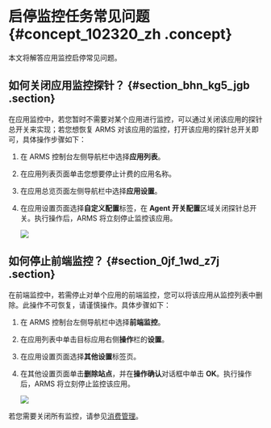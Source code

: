 # 启停监控任务常见问题 {#concept_102320_zh .concept}

本文将解答应用监控启停常见问题。

## 如何关闭应用监控探针？ {#section_bhn_kg5_jgb .section}

在应用监控中，若您暂时不需要对某个应用进行监控，可以通过关闭该应用的探针总开关来实现；若您想恢复 ARMS 对该应用的监控，打开该应用的探针总开关即可，具体操作步骤如下：

1.  在 ARMS 控制台左侧导航栏中选择**应用列表**。

2.  在应用列表页面单击您想要停止计费的应用名称。

3.  在应用总览页面左侧导航栏中选择**应用设置**。

4.  在应用设置页面选择**自定义配置**标签，在 **Agent 开关配置**区域关闭探针总开关。执行操作后，ARMS 将立刻停止监控该应用。

    ![](http://static-aliyun-doc.oss-cn-hangzhou.aliyuncs.com/assets/img/152357/156742616343252_zh-CN.png)


## 如何停止前端监控？ {#section_0jf_1wd_z7j .section}

在前端监控中，若需停止对单个应用的前端监控，您可以将该应用从监控列表中删除。此操作不可恢复，请谨慎操作。具体步骤如下：

1.  在 ARMS 控制台左侧导航栏中选择**前端监控**。

2.  在应用列表中单击目标应用右侧**操作**栏的**设置**。

3.  在应用设置页面选择**其他设置**标签页。

4.  在其他设置页面单击**删除站点**，并在**操作确认**对话框中单击 **OK**。执行操作后，ARMS 将立刻停止监控该应用。

    ![](http://static-aliyun-doc.oss-cn-hangzhou.aliyuncs.com/assets/img/152357/156742616343253_zh-CN.png)


若您需要关闭所有监控，请参见[消费管理](https://help.aliyun.com/knowledge_detail/100891.html#h2-u542Fu505Cu6240u6709u5E94u7528u7684u76D1u63A74)。

